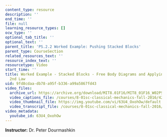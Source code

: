 ```yaml
---
content_type: resource
description: ''
end_time: ''
file: null
learning_resource_types: []
ocw_type: ''
optional_tab_title: ''
optional_text: ''
parent_title: 'PS.2.2 Worked Example: Pushing Stacked Blocks'
parent_type: CourseSection
related_resources_text: ''
resource_index_text: ''
resourcetype: Video
start_time: ''
title: Worked Example - Stacked Blocks - Free Body Diagrams and Applying Newton's
  2nd Law
uid: 9fd8cdaa-db78-a95f-b336-a99a5867fd43
video_files:
  archive_url: https://archive.org/download/MIT8.01F16/MIT8_01F16_W02PS01v02_1_360p.mp4
  video_captions_file: /courses/8-01sc-classical-mechanics-fall-2016/42f53f0e48de5812b3ce2555f3b33035_63U4_OxohOw.vtt
  video_thumbnail_file: https://img.youtube.com/vi/63U4_OxohOw/default.jpg
  video_transcript_file: /courses/8-01sc-classical-mechanics-fall-2016/6c1de9756ae63d3729bdcbbd9f94b644_63U4_OxohOw.pdf
video_metadata:
  youtube_id: 63U4_OxohOw
---
```


**Instructor:** Dr. Peter Dourmashkin



